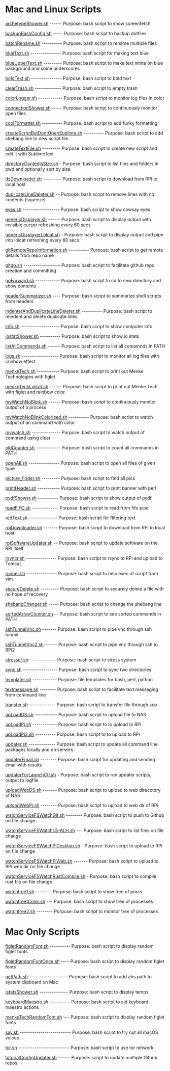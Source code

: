 # Mac and Linux Scripts
 [archetypeShower.sh](https://github.com/MenkeTechnologies/TutorialFiles/tree/master/shell/archetypeShower.sh) ------ Purpose: bash script to show screenfetch

 [backupBashConfig.sh](https://github.com/MenkeTechnologies/TutorialFiles/tree/master/shell/backupBashConfig.sh) ----- Purpose: bash script to backup dotfiles

 [batchRename.sh](https://github.com/MenkeTechnologies/TutorialFiles/tree/master/shell/batchRename.sh) ----------  Purpose: bash script to rename multiple files

 [blueText.sh](https://github.com/MenkeTechnologies/TutorialFiles/tree/master/shell/blueText.sh) ---------------  Purpose: bash script for making text blue    

 [blueUpperText.sh](https://github.com/MenkeTechnologies/TutorialFiles/tree/master/shell/blueUpperText.sh) ---------  Purpose: bash script to make text white on blue background and some underscores

 [boldText.sh](https://github.com/MenkeTechnologies/TutorialFiles/tree/master/shell/boldText.sh) ---------------  Purpose: bash script to bold text                                              

 [clearTrash.sh](https://github.com/MenkeTechnologies/TutorialFiles/tree/master/shell/clearTrash.sh) -------------  Purpose: bash script to empty trash                                            

 [colorLogger.sh](https://github.com/MenkeTechnologies/TutorialFiles/tree/master/shell/colorLogger.sh) ------------  Purpose: bash script to monitor log files in color                             

 [connectionShower.sh](https://github.com/MenkeTechnologies/TutorialFiles/tree/master/shell/connectionShower.sh) ----- Purpose: bash script to continuously monitor open files                        

 [coolFormatter.sh](https://github.com/MenkeTechnologies/TutorialFiles/tree/master/shell/coolFormatter.sh) ----------  Purpose: bash script to add funky formatting                                   

 [createScriptButDontOpenSublime.sh](https://github.com/MenkeTechnologies/TutorialFiles/tree/master/shell/createScriptButDontOpenSublime.sh        ) ----------  Purpose: bash script to add shebang line to new script file                    

 [createTextFile.sh](https://github.com/MenkeTechnologies/TutorialFiles/tree/master/shell/createTextFile.sh) ---------  Purpose: bash script to create new script and edit it with SublimeText         

 [directoryContentsSize.sh](https://github.com/MenkeTechnologies/TutorialFiles/tree/master/shell/directoryContentsSize.sh) -  Purpose: bash script to list files and folders in pwd and optionally sort by size       

 [dsDownloader.sh](https://github.com/MenkeTechnologies/TutorialFiles/tree/master/shell/dsDownloader.sh) ---------  Purpose: bash  script to download from RPi to local host                                

 [duplicateLineDeleter.sh](https://github.com/MenkeTechnologies/TutorialFiles/tree/master/shell/duplicateLineDeleter.sh) --  Purpose: bash script to remove lines with no contents (squeeze)                         

 [eyes.sh](https://github.com/MenkeTechnologies/TutorialFiles/tree/master/shell/eyes.sh) ------------------  Purpose: bash script to show cowsay eyes                                                

 [genericDisplayer.sh](https://github.com/MenkeTechnologies/TutorialFiles/tree/master/shell/genericDisplayer.sh) ------  Purpose: bash script to display output with invisible cursor refreshing every 60 secs   

 [genericDisplayerLolcat.sh](https://github.com/MenkeTechnologies/TutorialFiles/tree/master/shell/genericDisplayerLolcat.sh) -  Purpose: bash script to display output and pipe into lolcat refreshing every 60 secs    

 [gitRemoteRepoInformation.sh](https://github.com/MenkeTechnologies/TutorialFiles/tree/master/shell/gitRemoteRepoInformation.sh) ----------  Purpose: bash script to get remote details from repo name                               

 [gitgo.sh](https://github.com/MenkeTechnologies/TutorialFiles/tree/master/shell/gitgo.sh) ------------------  Purpose: bash script to facilitate github repo creation and committing                  

 [goForward.sh](https://github.com/MenkeTechnologies/TutorialFiles/tree/master/shell/goForward.sh) ------------  Purpose: bash script to cd to new directory and show contents                           

 [headerSummarizer.sh](https://github.com/MenkeTechnologies/TutorialFiles/tree/master/shell/headerSummarizer.sh) ----  Purpose: bash script to summarize shell scripts from headers                            

 [indenterAndDuplicateLineDeleter.sh](https://github.com/MenkeTechnologies/TutorialFiles/tree/master/shell/indenterAndDuplicateLineDeleter.sh) ----------  Purpose: bash script to reindent and delete duplicate lines                             

 [info.sh](https://github.com/MenkeTechnologies/TutorialFiles/tree/master/shell/info.sh) -------------------  Purpose: bash script to show computer info                                              

 [iostatShower.sh](https://github.com/MenkeTechnologies/TutorialFiles/tree/master/shell/iostatShower.sh) ----------  Purpose: bash  script to show io stats                                                  

 [listAllCommands.sh](https://github.com/MenkeTechnologies/TutorialFiles/tree/master/shell/listAllCommands.sh) ------  Purpose: bash script to list all comamnds in PATH                                       

 [logs.sh](https://github.com/MenkeTechnologies/TutorialFiles/tree/master/shell/logs.sh) ------------------  Purpose: bash script to  monitor all log files with rainbow effect                      

 [menkeTech.sh](https://github.com/MenkeTechnologies/TutorialFiles/tree/master/shell/menkeTech.sh) -----------  Purpose: bash script to print out Menke Technologies with figlet                        

 [menkeTechLolcat.sh](https://github.com/MenkeTechnologies/TutorialFiles/tree/master/shell/menkeTechLolcat.sh)  ------ Purpose: bash script to print out Menke Tech with figlet and rainbow color              

 [myWatchNoBlink.sh](https://github.com/MenkeTechnologies/TutorialFiles/tree/master/shell/myWatchNoBlink.sh)  ------ Purpose: bash script to continuously monitor output of a process


 [myWatchNoBlinkColorized.sh](https://github.com/MenkeTechnologies/TutorialFiles/tree/master/shell/myWatchNoBlinkColorized.sh) ----------  Purpose: bash script to watch output of an command with color   

 [mywatch.sh](https://github.com/MenkeTechnologies/TutorialFiles/tree/master/shell/mywatch.sh) --------------  Purpose: bash script to watch output of command using clear     

 [oldCounter.sh](https://github.com/MenkeTechnologies/TutorialFiles/tree/master/shell/oldCounter.sh) ------------  Purpose: bash script to count all commands in PATH       

 [openAll.sh](https://github.com/MenkeTechnologies/TutorialFiles/tree/master/shell/openAll.sh) ---------------  Purpose: bash script to open all files of given type     

 [picture_finder.sh](https://github.com/MenkeTechnologies/TutorialFiles/tree/master/shell/picture_finder.sh) ---------  Purpose: bash script to find all pics                    

 [printHeader.sh](https://github.com/MenkeTechnologies/TutorialFiles/tree/master/shell/printHeader.sh) -----------  Purpose: bash script to print banner with perl           

 [pydfShower.sh](https://github.com/MenkeTechnologies/TutorialFiles/tree/master/shell/pydfShower.sh) ----------  Purpose: bash script to show output of pydf              

 [readFIFO.sh](https://github.com/MenkeTechnologies/TutorialFiles/tree/master/shell/readFIFO.sh) -------------  Purpose: bash script to read from fifo pipe              

 [redText.sh](https://github.com/MenkeTechnologies/TutorialFiles/tree/master/shell/redText.sh) --------------  Purpose: bash script for filtering text                  

 [rpiDownloader.sh](https://github.com/MenkeTechnologies/TutorialFiles/tree/master/shell/rpiDownloader.sh) -------  Purpose: bash  script to download from RPi to local host

 [rpiSoftwareUpdater.sh](https://github.com/MenkeTechnologies/TutorialFiles/tree/master/shell/rpiSoftwareUpdater.sh) --  Purpose: bash script to update software on the RPI itself

 [rsyncr.sh](https://github.com/MenkeTechnologies/TutorialFiles/tree/master/shell/rsyncr.sh) ---------------  Purpose: bash script to rsync to RPi and upload to Tomcat

 [runner.sh](https://github.com/MenkeTechnologies/TutorialFiles/tree/master/shell/runner.sh) ---------------  Purpose: bash script to help exec of script from vim      

 [secureDelete.sh](https://github.com/MenkeTechnologies/TutorialFiles/tree/master/shell/secureDelete.sh) ---------  Purpose: bash script to securely delete a file with no hope of recovery                 

 [shebangChanger.sh](https://github.com/MenkeTechnologies/TutorialFiles/tree/master/shell/shebangChanger.sh) -----  Purpose: bash script to change the shebang line     

 [sortedArrayCounter.sh](https://github.com/MenkeTechnologies/TutorialFiles/tree/master/shell/sortedArrayCounter.sh) --  Purpose: bash script to see sorted commands in PATH

 [sshTunnelVnc.sh](https://github.com/MenkeTechnologies/TutorialFiles/tree/master/shell/sshTunnelVnc.sh) -------  Purpose: bash script to pipe vnc through ssh tunnel

 [sshTunnelVnc2.sh](https://github.com/MenkeTechnologies/TutorialFiles/tree/master/shell/sshTunnelVnc2.sh) ------  Purpose: bash script to pipe vnc through ssh to RPi2

 [stresser.sh](https://github.com/MenkeTechnologies/TutorialFiles/tree/master/shell/stresser.sh) -------------  Purpose: bash script to stress system               

 [sync.sh](https://github.com/MenkeTechnologies/TutorialFiles/tree/master/shell/sync.sh) -----------------  Purpose: bash script to sync two directories        

 [templater.sh](https://github.com/MenkeTechnologies/TutorialFiles/tree/master/shell/templater.sh) ------------  Purpose: file templates for bash, perl, python      

 [textmessage.sh](https://github.com/MenkeTechnologies/TutorialFiles/tree/master/shell/textmessage.sh) --------  Purpose: bash  script to facilitate text messaging from command line                    

 [transfer.sh](https://github.com/MenkeTechnologies/TutorialFiles/tree/master/shell/transfer.sh) -------------  Purpose: bash script to transfer file through scp

 [upLoadDS.sh](https://github.com/MenkeTechnologies/TutorialFiles/tree/master/shell/upLoadDS.sh) -----------  Purpose: bash script to upload file to NAS        

 [upLoadPi.sh](https://github.com/MenkeTechnologies/TutorialFiles/tree/master/shell/upLoadPi.sh) ------------  Purpose: bash  script to to upload to RPi         

 [upLoadPi2.sh](https://github.com/MenkeTechnologies/TutorialFiles/tree/master/shell/upLoadPi2.sh) ----------  Purpose: bash  script to to upload to RPi         

 [updater.sh](https://github.com/MenkeTechnologies/TutorialFiles/tree/master/shell/updater.sh) -------------  Purpose: bash  script to update all command line packages locally and on servers        

 [updaterEmail.sh](https://github.com/MenkeTechnologies/TutorialFiles/tree/master/shell/updaterEmail.sh) --------  Purpose: bash script for updating and sending email with results                        

 [updaterForLaunchCtl.sh](https://github.com/MenkeTechnologies/TutorialFiles/tree/master/shell/updaterForLaunchCtl.sh) -  Purpose: bash script to run updater scripts, output to logfile   

 [uploadWebDS.sh](https://github.com/MenkeTechnologies/TutorialFiles/tree/master/shell/uploadWebDS.sh) -------  Purpose: bash script to upload to web direcctory of NAS                                 

 [uploadWebPi.sh](https://github.com/MenkeTechnologies/TutorialFiles/tree/master/shell/uploadWebPi.sh) --------  Purpose: bash script to upload to web dir of RPi      

 [watchServiceFSWatchGit.sh](https://github.com/MenkeTechnologies/TutorialFiles/tree/master/shell/watchServiceFSWatchGit.sh) --------  Purpose: bash script to push to Github on file change

 [watchServiceFSWatchLS-ALH.sh](https://github.com/MenkeTechnologies/TutorialFiles/tree/master/shell/watchServiceFSWatchLS-ALH.sh) ---  Purpose: bash script to list files on file change     

 [watchServiceFSWatchPiDesktop.sh](https://github.com/MenkeTechnologies/TutorialFiles/tree/master/shell/watchServiceFSWatchPiDesktop.sh) -  Purpose: bash script to upload to RPi on file change  

 [watchServiceFSWatchPiWeb.sh](https://github.com/MenkeTechnologies/TutorialFiles/tree/master/shell/watchServiceFSWatchPiWeb.sh) -------  Purpose: bash script to upload to RPi web dir on file change

 [watchServiceFSWatchRustCompile.sh](https://github.com/MenkeTechnologies/TutorialFiles/tree/master/shell/watchServiceFSWatchRustCompile.sh) - Purpose: bash script to compile rust file on file change     

 [watchtree1.sh](https://github.com/MenkeTechnologies/TutorialFiles/tree/master/shell/watchtree1.sh) --------  Purpose: bash  script to show tree of procs                  

 [watchtree1Color.sh](https://github.com/MenkeTechnologies/TutorialFiles/tree/master/shell/watchtree1Color.sh) ---  Purpose: bash script to show tree of processes               

 [watchtree2.sh](https://github.com/MenkeTechnologies/TutorialFiles/tree/master/shell/watchtree2.sh) -------- Purpose: bash script to monitor tree of processes            

# Mac Only Scripts                       
 [figletRandomFont.sh](https://github.com/MenkeTechnologies/TutorialFiles/tree/master/shell/figletRandomFont.sh) ----------  Purpose: bash script to display random figlet fonts          

 [figletRandomFontOnce.sh](https://github.com/MenkeTechnologies/TutorialFiles/tree/master/shell/figletRandomFontOnce.sh) ----  Purpose: bash script to display random figlet fonts          

 [getPath.sh](https://github.com/MenkeTechnologies/TutorialFiles/tree/master/shell/getPath.sh) -------------------  Purpose: bash script to add abs path to system clipboard on Mac

 [istatsShower.sh](https://github.com/MenkeTechnologies/TutorialFiles/tree/master/shell/istatsShower.sh) --------------  Purpose: bash script to display temps                           

 [keyboardMaestro.sh](https://github.com/MenkeTechnologies/TutorialFiles/tree/master/shell/keyboardMaestro.sh)  ---------- Purpose: bash script to aid keyboard maestro actions            

 [menkeTechRandomFont.sh](https://github.com/MenkeTechnologies/TutorialFiles/tree/master/shell/menkeTechRandomFont.sh) ---  Purpose: bash script to display random figlet fonts             

 [say.sh](https://github.com/MenkeTechnologies/TutorialFiles/tree/master/shell/say.sh) -------------------------  Purpose: bash script to try out all macOS voices                

 [tor.sh](https://github.com/MenkeTechnologies/TutorialFiles/tree/master/shell/tor.sh) -------------------------  Purpose: bash script to use tor network                         

 [tutorialConfigUpdater.sh](https://github.com/MenkeTechnologies/TutorialFiles/tree/master/shell/tutorialConfigUpdater.sh) ------  Purpose:  script to update multiple Github repos                
